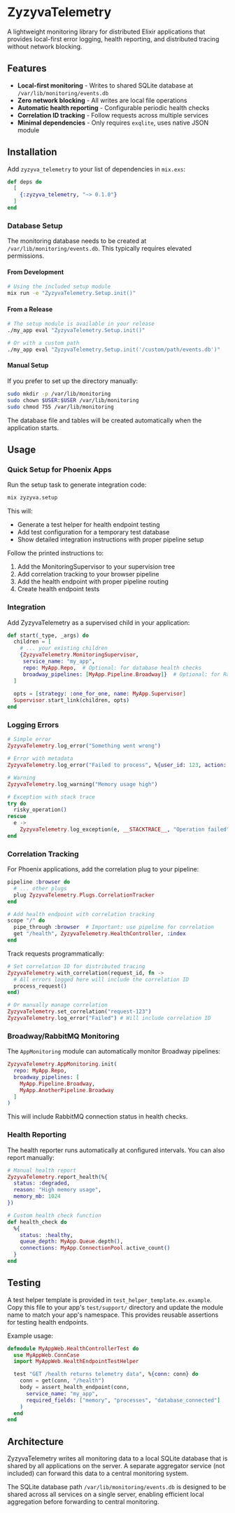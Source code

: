 # ZyzyvaTelemetry

A lightweight monitoring library for distributed Elixir applications that provides local-first error logging, health reporting, and distributed tracing without network blocking.

## Features

- **Local-first monitoring** - Writes to shared SQLite database at `/var/lib/monitoring/events.db`
- **Zero network blocking** - All writes are local file operations
- **Automatic health reporting** - Configurable periodic health checks
- **Correlation ID tracking** - Follow requests across multiple services
- **Minimal dependencies** - Only requires `exqlite`, uses native JSON module

## Installation

Add `zyzyva_telemetry` to your list of dependencies in `mix.exs`:

```elixir
def deps do
  [
    {:zyzyva_telemetry, "~> 0.1.0"}
  ]
end
```

### Database Setup

The monitoring database needs to be created at `/var/lib/monitoring/events.db`. This typically requires elevated permissions.

#### From Development

```bash
# Using the included setup module
mix run -e "ZyzyvaTelemetry.Setup.init()"
```

#### From a Release

```bash
# The setup module is available in your release
./my_app eval "ZyzyvaTelemetry.Setup.init()"

# Or with a custom path
./my_app eval "ZyzyvaTelemetry.Setup.init('/custom/path/events.db')"
```

#### Manual Setup

If you prefer to set up the directory manually:

```bash
sudo mkdir -p /var/lib/monitoring
sudo chown $USER:$USER /var/lib/monitoring
sudo chmod 755 /var/lib/monitoring
```

The database file and tables will be created automatically when the application starts.

## Usage

### Quick Setup for Phoenix Apps

Run the setup task to generate integration code:

```bash
mix zyzyva.setup
```

This will:
- Generate a test helper for health endpoint testing
- Add test configuration for a temporary test database
- Show detailed integration instructions with proper pipeline setup

Follow the printed instructions to:
1. Add the MonitoringSupervisor to your supervision tree
2. Add correlation tracking to your browser pipeline
3. Add the health endpoint with proper pipeline routing
4. Create health endpoint tests

### Integration

Add ZyzyvaTelemetry as a supervised child in your application:

```elixir
def start(_type, _args) do
  children = [
    # ... your existing children
    {ZyzyvaTelemetry.MonitoringSupervisor,
     service_name: "my_app",
     repo: MyApp.Repo,  # Optional: for database health checks
     broadway_pipelines: [MyApp.Pipeline.Broadway]}  # Optional: for RabbitMQ monitoring
  ]
  
  opts = [strategy: :one_for_one, name: MyApp.Supervisor]
  Supervisor.start_link(children, opts)
end
```

### Logging Errors

```elixir
# Simple error
ZyzyvaTelemetry.log_error("Something went wrong")

# Error with metadata
ZyzyvaTelemetry.log_error("Failed to process", %{user_id: 123, action: "create"})

# Warning
ZyzyvaTelemetry.log_warning("Memory usage high")

# Exception with stack trace
try do
  risky_operation()
rescue
  e ->
    ZyzyvaTelemetry.log_exception(e, __STACKTRACE__, "Operation failed")
end
```

### Correlation Tracking

For Phoenix applications, add the correlation plug to your pipeline:

```elixir
pipeline :browser do
  # ... other plugs
  plug ZyzyvaTelemetry.Plugs.CorrelationTracker
end

# Add health endpoint with correlation tracking
scope "/" do
  pipe_through :browser  # Important: use pipeline for correlation
  get "/health", ZyzyvaTelemetry.HealthController, :index
end
```

Track requests programmatically:

```elixir
# Set correlation ID for distributed tracing
ZyzyvaTelemetry.with_correlation(request_id, fn ->
  # All errors logged here will include the correlation ID
  process_request()
end)

# Or manually manage correlation
ZyzyvaTelemetry.set_correlation("request-123")
ZyzyvaTelemetry.log_error("Failed") # Will include correlation ID
```

### Broadway/RabbitMQ Monitoring

The `AppMonitoring` module can automatically monitor Broadway pipelines:

```elixir
ZyzyvaTelemetry.AppMonitoring.init(
  repo: MyApp.Repo,
  broadway_pipelines: [
    MyApp.Pipeline.Broadway,
    MyApp.AnotherPipeline.Broadway
  ]
)
```

This will include RabbitMQ connection status in health checks.

### Health Reporting

The health reporter runs automatically at configured intervals. You can also report manually:

```elixir
# Manual health report
ZyzyvaTelemetry.report_health(%{
  status: :degraded,
  reason: "High memory usage",
  memory_mb: 1024
})

# Custom health check function
def health_check do
  %{
    status: :healthy,
    queue_depth: MyApp.Queue.depth(),
    connections: MyApp.ConnectionPool.active_count()
  }
end
```

## Testing

A test helper template is provided in `test_helper_template.ex.example`. Copy this file to your app's `test/support/` directory and update the module name to match your app's namespace. This provides reusable assertions for testing health endpoints.

Example usage:
```elixir
defmodule MyAppWeb.HealthControllerTest do
  use MyAppWeb.ConnCase
  import MyAppWeb.HealthEndpointTestHelper

  test "GET /health returns telemetry data", %{conn: conn} do
    conn = get(conn, "/health")
    body = assert_health_endpoint(conn,
      service_name: "my_app",
      required_fields: ["memory", "processes", "database_connected"]
    )
  end
end
```

## Architecture

ZyzyvaTelemetry writes all monitoring data to a local SQLite database that is shared by all applications on the server. A separate aggregator service (not included) can forward this data to a central monitoring system.

The SQLite database path `/var/lib/monitoring/events.db` is designed to be shared across all services on a single server, enabling efficient local aggregation before forwarding to central monitoring.

